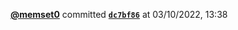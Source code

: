  <a href=https://github.com/memset0><strong>@memset0</strong></a>  committed <a href=https://github.com/memset0/memset0/commit/dc7bf86627535b2fafdaffdb23398723f85018d7><strong><code>dc7bf86</code></strong></a>  at 03/10/2022, 13:38 
